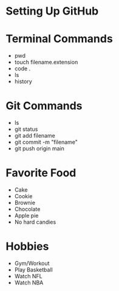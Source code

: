 # Setting Up GitHub

# Terminal Commands
- pwd
- touch filename.extension
- code .
- ls
- history

# Git Commands
- ls
- git status
- git add filename
- git commit -m "filename"
- git push origin main

# Favorite Food
- Cake
- Cookie
- Brownie
- Chocolate
- Apple pie
- No hard candies

# Hobbies
- Gym/Workout
- Play Basketball
- Watch NFL
- Watch NBA